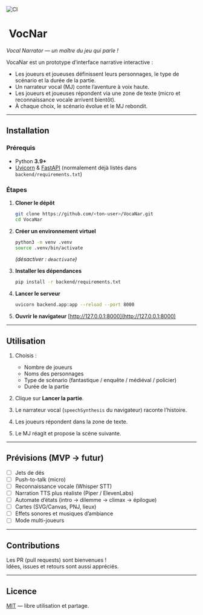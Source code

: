 ![CI](https://github.com/Yojimbooy/VocaNar/actions/workflows/ci.yml/badge.svg)

# ️ VocNar

*Vocal Narrator — un maître du jeu qui parle !*

VocaNar est un prototype d’interface narrative interactive :  

- Les joueurs et joueuses définissent leurs personnages, le type de scénario et la durée de la partie.  
- Un narrateur vocal (MJ) conte l’aventure à voix haute.  
- Les joueurs et joueuses répondent via une zone de texte (micro et reconnaissance vocale arrivent bientôt).  
- À chaque choix, le scénario évolue et le MJ rebondit.

---

##  Installation

### Prérequis

- Python **3.9+**
- [Uvicorn](https://www.uvicorn.org/) & [FastAPI](https://fastapi.tiangolo.com/) (normalement déjà listés dans `backend/requirements.txt`)

### Étapes

1. **Cloner le dépôt**

   ```bash
   git clone https://github.com/<ton-user>/VocaNar.git
   cd VocaNar
   ```

2. **Créer un environnement virtuel**

   ```bash
   python3 -m venv .venv
   source .venv/bin/activate
   ```

   *(désactiver : `deactivate`)*

3. **Installer les dépendances**

   ```bash
   pip install -r backend/requirements.txt
   ```

4. **Lancer le serveur**

   ```bash
   uvicorn backend.app:app --reload --port 8000
   ```

5. **Ouvrir le navigateur**
    [http://127.0.0.1:8000](http://127.0.0.1:8000)

---

##  Utilisation

1. Choisis :
   - Nombre de joueurs  
   - Noms des personnages  
   - Type de scénario (fantastique / enquête / médiéval / policier)  
   - Durée de la partie  

2. Clique sur **Lancer la partie**.  
3. Le narrateur vocal (`speechSynthesis` du navigateur) raconte l’histoire.  
4. Les joueurs répondent dans la zone de texte.  
5. Le MJ réagit et propose la scène suivante.  

---

##  Prévisions  (MVP → futur)

- [ ] Jets de dés 
- [ ] Push-to-talk (micro)
- [ ] Reconnaissance vocale (Whisper STT)
- [ ] Narration TTS plus réaliste (Piper / ElevenLabs)
- [ ] Automate d’états (intro → dilemme → climax → épilogue)
- [ ] Cartes (SVG/Canvas, PNJ, lieux)
- [ ] Effets sonores et musiques d’ambiance
- [ ] Mode multi-joueurs

---

##  Contributions

Les PR (pull requests) sont bienvenues !  
Idées, issues et retours sont aussi appréciés.  

---

##  Licence

[MIT](LICENCE.md) — libre utilisation et partage.
